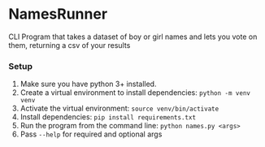 # NamesRunner

CLI Program that takes a dataset of boy or girl names and lets you vote on them, returning a csv of your results

### Setup

1. Make sure you have python 3+ installed.
1. Create a virtual environment to install dependencies: `python -m venv venv`
1. Activate the virtual environment: `source venv/bin/activate`
1. Install dependencies: `pip install requirements.txt`
1. Run the program from the command line: `python names.py <args>`
1. Pass `--help` for required and optional args
